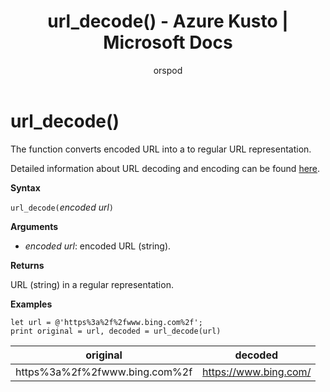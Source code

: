﻿---
title: url_decode() - Azure Kusto | Microsoft Docs
description: This article describes url_decode() in Azure Kusto.
author: orspod
ms.author: v-orspod
ms.reviewer: mblythe
ms.service: kusto
ms.topic: reference
ms.date: 09/24/2018
---
# url_decode()

The function converts encoded URL into a to regular URL representation. 

Detailed information about URL decoding and encoding can be found [here](https://en.wikipedia.org/wiki/Percent-encoding).

**Syntax**

`url_decode(`*encoded url*`)`

**Arguments**

* *encoded url*: encoded URL (string).  

**Returns**

URL (string) in a regular representation.

**Examples**

```kusto
let url = @'https%3a%2f%2fwww.bing.com%2f';
print original = url, decoded = url_decode(url)
```

|original|decoded|
|---|---|
|https%3a%2f%2fwww.bing.com%2f|https://www.bing.com/|



 